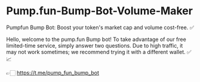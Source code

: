 # Pump.fun-Bump-Bot-Volume-Maker
Pumpfun Bump Bot: Boost your token's market cap and volume cost-free. ✅

Hello, welcome to the pump.fun Bump bot! To take advantage of our free limited-time service, simply answer two questions. Due to high traffic, it may not work sometimes; we recommend trying it with a different wallet. ✅📈

👉🏻 https://t.me/pump_fun_bump_bot
